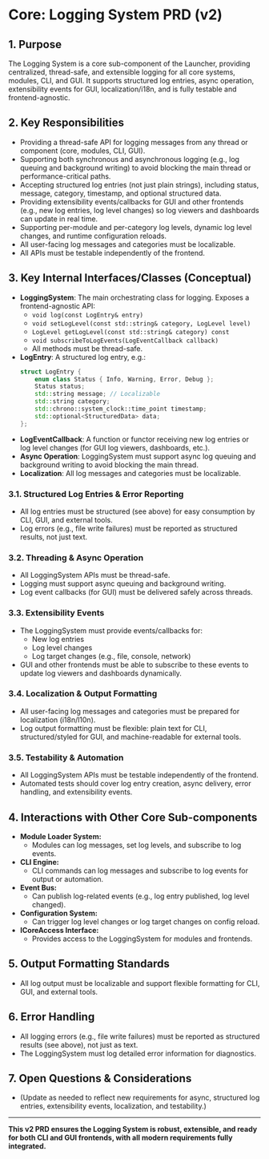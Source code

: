 # Core: Logging System PRD (v2)

## 1. Purpose

The Logging System is a core sub-component of the Launcher, providing centralized, thread-safe, and extensible logging for all core systems, modules, CLI, and GUI. It supports structured log entries, async operation, extensibility events for GUI, localization/i18n, and is fully testable and frontend-agnostic.

## 2. Key Responsibilities

*   Providing a thread-safe API for logging messages from any thread or component (core, modules, CLI, GUI).
*   Supporting both synchronous and asynchronous logging (e.g., log queuing and background writing) to avoid blocking the main thread or performance-critical paths.
*   Accepting structured log entries (not just plain strings), including status, message, category, timestamp, and optional structured data.
*   Providing extensibility events/callbacks for GUI and other frontends (e.g., new log entries, log level changes) so log viewers and dashboards can update in real time.
*   Supporting per-module and per-category log levels, dynamic log level changes, and runtime configuration reloads.
*   All user-facing log messages and categories must be localizable.
*   All APIs must be testable independently of the frontend.

## 3. Key Internal Interfaces/Classes (Conceptual)

*   **LoggingSystem**: The main orchestrating class for logging. Exposes a frontend-agnostic API:
    *   `void log(const LogEntry& entry)`
    *   `void setLogLevel(const std::string& category, LogLevel level)`
    *   `LogLevel getLogLevel(const std::string& category) const`
    *   `void subscribeToLogEvents(LogEventCallback callback)`
    *   All methods must be thread-safe.
*   **LogEntry**: A structured log entry, e.g.:
    ```cpp
    struct LogEntry {
        enum class Status { Info, Warning, Error, Debug };
        Status status;
        std::string message; // Localizable
        std::string category;
        std::chrono::system_clock::time_point timestamp;
        std::optional<StructuredData> data;
    };
    ```
*   **LogEventCallback**: A function or functor receiving new log entries or log level changes (for GUI log viewers, dashboards, etc.).
*   **Async Operation**: LoggingSystem must support async log queuing and background writing to avoid blocking the main thread.
*   **Localization**: All log messages and categories must be localizable.

### 3.1. Structured Log Entries & Error Reporting

*   All log entries must be structured (see above) for easy consumption by CLI, GUI, and external tools.
*   Log errors (e.g., file write failures) must be reported as structured results, not just text.

### 3.2. Threading & Async Operation

*   All LoggingSystem APIs must be thread-safe.
*   Logging must support async queuing and background writing.
*   Log event callbacks (for GUI) must be delivered safely across threads.

### 3.3. Extensibility Events

*   The LoggingSystem must provide events/callbacks for:
    *   New log entries
    *   Log level changes
    *   Log target changes (e.g., file, console, network)
*   GUI and other frontends must be able to subscribe to these events to update log viewers and dashboards dynamically.

### 3.4. Localization & Output Formatting

*   All user-facing log messages and categories must be prepared for localization (i18n/l10n).
*   Log output formatting must be flexible: plain text for CLI, structured/styled for GUI, and machine-readable for external tools.

### 3.5. Testability & Automation

*   All LoggingSystem APIs must be testable independently of the frontend.
*   Automated tests should cover log entry creation, async delivery, error handling, and extensibility events.

## 4. Interactions with Other Core Sub-components

*   **Module Loader System:**
    *   Modules can log messages, set log levels, and subscribe to log events.
*   **CLI Engine:**
    *   CLI commands can log messages and subscribe to log events for output or automation.
*   **Event Bus:**
    *   Can publish log-related events (e.g., log entry published, log level changed).
*   **Configuration System:**
    *   Can trigger log level changes or log target changes on config reload.
*   **ICoreAccess Interface:**
    *   Provides access to the LoggingSystem for modules and frontends.

## 5. Output Formatting Standards

*   All log output must be localizable and support flexible formatting for CLI, GUI, and external tools.

## 6. Error Handling

*   All logging errors (e.g., file write failures) must be reported as structured results (see above), not just as text.
*   The LoggingSystem must log detailed error information for diagnostics.

## 7. Open Questions & Considerations

*   (Update as needed to reflect new requirements for async, structured log entries, extensibility events, localization, and testability.)

---

**This v2 PRD ensures the Logging System is robust, extensible, and ready for both CLI and GUI frontends, with all modern requirements fully integrated.** 